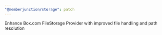 ```yaml
---
"@memberjunction/storage": patch
---
```


Enhance Box.com FileStorage Provider with improved file handling and path resolution
